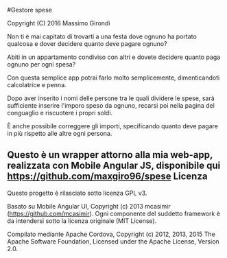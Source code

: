#Gestore spese

Copyright (C) 2016 Massimo Girondi


Non ti è mai capitato di trovarti a una festa dove ognuno ha portato qualcosa e dover decidere quanto deve pagare ognuno?

Abiti in un appartamento condiviso con altri e dovete decidere quanto paga ognuno per ogni spesa?

Con questa semplice app potrai farlo molto semplicemente, dimenticandoti calcolatrice e penna.

Dopo aver inserito i nomi delle persone tra le quali dividere le spese, sarà sufficiente inserire l'imporo speso da ognuno, recarsi poi nella pagina del conguaglio e riscuotere i propri soldi.

È anche possibile correggere gli importi, specificando quanto deve pagare in più rispetto alle altre ogni persona.



Questo è un wrapper attorno alla mia web-app, realizzata con Mobile Angular JS, disponibile qui https://github.com/maxgiro96/spese
Licenza
----
Questo progetto è rilasciato sotto licenza GPL v3.

Basato su Mobile Angular UI, Copyright (c) 2013 mcasimir (https://github.com/mcasimir).
Ogni componente del suddetto framework è da intendersi sotto la licenza originale (MIT License).

Compilato mediante Apache Cordova, Copyright (c) 2012, 2013, 2015 The Apache Software Foundation, Licensed under the Apache License, Version 2.0.
